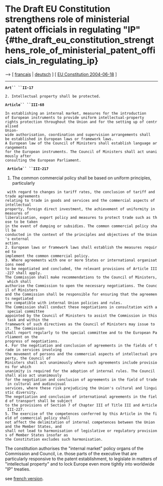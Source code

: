 # The Draft EU Constitution strengthens role of ministerial patent officials in regulating \"IP\" {#the_draft_eu_constitution_strengthens_role_of_ministerial_patent_officials_in_regulating_ip}

\--\> \[ [ francais](EuKonstitMond04Fr "wikilink") \| [
deutsch](EuKonstitMond04De "wikilink") \] \[ [ EU Constitution
2004-06-18](EuKonstit040618En "wikilink") \]

------------------------------------------------------------------------

**`Art`` ``II-17`**

`2. Intellectual property shall be protected.`

**`Article`` ``III-68`**

`In establishing an internal market, measures for the introduction`\
`of European instruments to provide uniform intellectual-property `\
`rights protection throughout the Union and for the setting up of centralised`\
`Union-wide authorisation, coordination and supervision arrangements shall`\
`be established in European laws or framework laws.`\
`A European law of the Council of Ministers shall establish language arrangements`\
`for the European instruments. The Council of Ministers shall act unanimously after `\
`consulting the European Parliament.`

` `**`Article`` ``III-217`**

1.  The common commercial policy shall be based on uniform principles,
    particularly

` with regard to changes in tariff rates, the conclusion of tariff and trade agreements `\
`relating to trade in goods and services and the commercial aspects of intellectual`\
`property, foreign direct investment, the achievement of uniformity in measures of`\
`liberalisation, export policy and measures to protect trade such as those to be taken `\
`in the event of dumping or subsidies. The common commercial policy shall be`\
`conducted in the context of the principles and objectives of the Union's external`\
`action.`\
`2. European laws or framework laws shall establish the measures required to`\
`implement the common commercial policy.`\
`3. Where agreements with one or more States or international organisations need`\
`to be negotiated and concluded, the relevant provisions of Article III-227 shall apply.`\
`The Commission shall make recommendations to the Council of Ministers, which shall`\
`authorise the Commission to open the necessary negotiations. The Council of Ministers`\
`and the Commission shall be responsible for ensuring that the agreements negotiated`\
`are compatible with internal Union policies and rules.`\
`The Commission shall conduct these negotiations in consultation with a special committee`\
`appointed by the Council of Ministers to assist the Commission in this task and within the`\
`framework of such directives as the Council of Ministers may issue to it. The Commission`\
`shall report regularly to the special committee and to the European Parliament on the`\
`progress of negotiations.`\
`4. For the negotiation and conclusion of agreements in the fields of trade in services involving`\
`the movement of persons and the commercial aspects of intellectual property, the Council of`\
`Ministers shall act unanimously where such agreements include provisions for which`\
`unanimity is required for the adoption of internal rules. The Council shall also act unanimously`\
`for the negotiation and conclusion of agreements in the field of trade in cultural and audiovisual`\
`services, where these risk prejudicing the Union's cultural and linguistic diversity.`\
`The negotiation and conclusion of international agreements in the field of transport shall be subject`\
`to the provisions of Section 7 of Chapter III of Title III and Article III-227.`\
`5. The exercise of the competences conferred by this Article in the field of commercial policy shall`\
`not affect the delimitation of internal competences between the Union and the Member States, and `\
`shall not lead to harmonisation of legislative or regulatory provisions of Member States insofar as `\
`the Constitution excludes such harmonisation.`

The constitution authorises the \"internal market\" policy organs of the
Commission and Council, i.e. those parts of the executive that are
particularly responsive to the patent establishment, to legislate in
matters of \"intellectual property\" and to lock Europe even more
tightly into worldwide \"IP\" treaties.

see [ french version](EuKonstitMond04Fr "wikilink").
